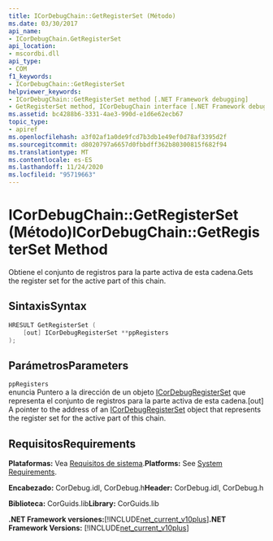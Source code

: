 ```yaml
---
title: ICorDebugChain::GetRegisterSet (Método)
ms.date: 03/30/2017
api_name:
- ICorDebugChain.GetRegisterSet
api_location:
- mscordbi.dll
api_type:
- COM
f1_keywords:
- ICorDebugChain::GetRegisterSet
helpviewer_keywords:
- ICorDebugChain::GetRegisterSet method [.NET Framework debugging]
- GetRegisterSet method, ICorDebugChain interface [.NET Framework debugging]
ms.assetid: bc4288b6-3331-4ae3-990d-e1d6e62ecb67
topic_type:
- apiref
ms.openlocfilehash: a3f02af1a0de9fcd7b3db1e49ef0d78af3395d2f
ms.sourcegitcommit: d8020797a6657d0fbbdff362b80300815f682f94
ms.translationtype: MT
ms.contentlocale: es-ES
ms.lasthandoff: 11/24/2020
ms.locfileid: "95719663"
---
```

# <a name="icordebugchaingetregisterset-method"></a><span data-ttu-id="8d0d1-102">ICorDebugChain::GetRegisterSet (Método)</span><span class="sxs-lookup"><span data-stu-id="8d0d1-102">ICorDebugChain::GetRegisterSet Method</span></span>

<span data-ttu-id="8d0d1-103">Obtiene el conjunto de registros para la parte activa de esta cadena.</span><span class="sxs-lookup"><span data-stu-id="8d0d1-103">Gets the register set for the active part of this chain.</span></span>  
  
## <a name="syntax"></a><span data-ttu-id="8d0d1-104">Sintaxis</span><span class="sxs-lookup"><span data-stu-id="8d0d1-104">Syntax</span></span>  
  
```cpp  
HRESULT GetRegisterSet (  
    [out] ICorDebugRegisterSet **ppRegisters  
);  
```  
  
## <a name="parameters"></a><span data-ttu-id="8d0d1-105">Parámetros</span><span class="sxs-lookup"><span data-stu-id="8d0d1-105">Parameters</span></span>  

 `ppRegisters`  
 <span data-ttu-id="8d0d1-106">enuncia Puntero a la dirección de un objeto [ICorDebugRegisterSet](icordebugregisterset-interface.md) que representa el conjunto de registros para la parte activa de esta cadena.</span><span class="sxs-lookup"><span data-stu-id="8d0d1-106">[out] A pointer to the address of an [ICorDebugRegisterSet](icordebugregisterset-interface.md) object that represents the register set for the active part of this chain.</span></span>  
  
## <a name="requirements"></a><span data-ttu-id="8d0d1-107">Requisitos</span><span class="sxs-lookup"><span data-stu-id="8d0d1-107">Requirements</span></span>  

 <span data-ttu-id="8d0d1-108">**Plataformas:** Vea [Requisitos de sistema](../../get-started/system-requirements.md).</span><span class="sxs-lookup"><span data-stu-id="8d0d1-108">**Platforms:** See [System Requirements](../../get-started/system-requirements.md).</span></span>  
  
 <span data-ttu-id="8d0d1-109">**Encabezado:** CorDebug.idl, CorDebug.h</span><span class="sxs-lookup"><span data-stu-id="8d0d1-109">**Header:** CorDebug.idl, CorDebug.h</span></span>  
  
 <span data-ttu-id="8d0d1-110">**Biblioteca:** CorGuids.lib</span><span class="sxs-lookup"><span data-stu-id="8d0d1-110">**Library:** CorGuids.lib</span></span>  
  
 <span data-ttu-id="8d0d1-111">**.NET Framework versiones:**[!INCLUDE[net_current_v10plus](../../../../includes/net-current-v10plus-md.md)]</span><span class="sxs-lookup"><span data-stu-id="8d0d1-111">**.NET Framework Versions:** [!INCLUDE[net_current_v10plus](../../../../includes/net-current-v10plus-md.md)]</span></span>
